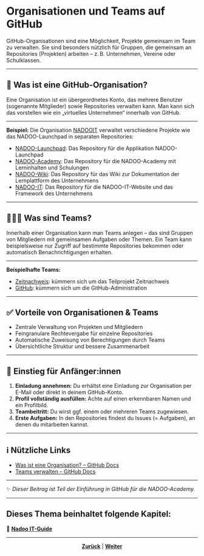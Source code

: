 # Organisationen und Teams auf GitHub

GitHub-Organisationen sind eine Möglichkeit, Projekte gemeinsam im Team zu verwalten. Sie sind besonders nützlich für Gruppen, die gemeinsam an Repositories (Projekten) arbeiten – z. B. Unternehmen, Vereine oder Schulklassen.

---

## 👥 Was ist eine GitHub-Organisation?

Eine Organisation ist ein übergeordnetes Konto, das mehrere Benutzer (sogenannte Mitglieder) sowie Repositories verwalten kann. Man kann sich das vorstellen wie ein „virtuelles Unternehmen“ innerhalb von GitHub.

---

**Beispiel:** Die Organisation [NADOOIT](https://github.com/NADOOIT) verwaltet verschiedene Projekte wie das NADOO-Launchpad in separaten Repositories:

- [NADOO-Launchpad](https://github.com/NADOOIT/NADOO-Launchpad): Das Repository für die Applikation NADOO-Launchpad
- [NADOO-Academy](https://github.com/NADOOIT/NADOO-Academy): Das Repository für die NADOO-Academy mit Lerninhalten und Schulungen
- [NADOO-Wiki](https://github.com/NADOOIT/NADOO-Wiki): Das Repository für das Wiki zur Dokumentation der Lernplattform des Unternehmens
- [NADOO-IT](https://github.com/NADOOIT/NADOO-IT): Das Repository für die NADOO-IT-Website und das Framework des Unternehmens

---

## 🧑‍🤝‍🧑 Was sind Teams?

Innerhalb einer Organisation kann man Teams anlegen – das sind Gruppen von Mitgliedern mit gemeinsamen Aufgaben oder Themen. Ein Team kann beispielsweise nur Zugriff auf bestimmte Repositories bekommen oder automatisch Benachrichtigungen erhalten.

---

**Beispielhafte Teams:**

- [Zeitnachweis](https://github.com/orgs/NADOOIT/teams/zeitnachweis): kümmern sich um das Teilprojekt Zeitnachweis
- [GitHub](https://github.com/orgs/NADOOIT/teams/github): kümmern sich um die GitHub-Administration

---

## ✅ Vorteile von Organisationen & Teams

- Zentrale Verwaltung von Projekten und Mitgliedern
- Feingranulare Rechtevergabe für einzelne Repositories
- Automatische Zuweisung von Berechtigungen durch Teams
- Übersichtliche Struktur und bessere Zusammenarbeit

---

## 🚀 Einstieg für Anfänger:innen

1. **Einladung annehmen:** Du erhältst eine Einladung zur Organisation per E-Mail oder direkt in deinem GitHub-Konto.
2. **Profil vollständig ausfüllen:** Achte auf einen erkennbaren Namen und ein Profilbild.
3. **Teambeitritt:** Du wirst ggf. einem oder mehreren Teams zugewiesen.
4. **Erste Aufgaben:** In den Repositories findest du Issues (= Aufgaben), an denen du mitarbeiten kannst.

---

## ℹ️ Nützliche Links

- [Was ist eine Organisation? – GitHub Docs](https://docs.github.com/de/organizations/collaborating-with-groups-in-organizations/about-organizations)
- [Teams verwalten – GitHub Docs](https://docs.github.com/de/organizations/organizing-members-into-teams/about-teams)

---
✨ *Dieser Beitrag ist Teil der Einführung in GitHub für die NADOO-Academy.*

---

**Dieses Thema beinhaltet folgende Kapitel:**
---

🔹 [**Nadoo IT-Guide**](/docs/01-organisation/02-zeit_und_ausbildungsnachweise/01-beispiele/README.md) </br>

---

<p align="center">
<a href="/docs/04-tools/01-github/README.md"><strong>Zurück</strong></a> | 
<a href="/docs/04-tools/02-vscode/README.md"><strong>Weiter</strong></a>
</p>